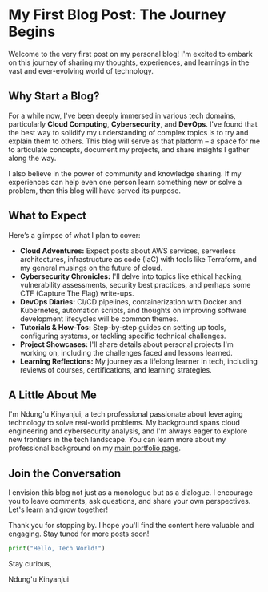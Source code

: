 # My First Blog Post: The Journey Begins

Welcome to the very first post on my personal blog! I'm excited to embark on this journey of sharing my thoughts, experiences, and learnings in the vast and ever-evolving world of technology.

## Why Start a Blog?

For a while now, I've been deeply immersed in various tech domains, particularly **Cloud Computing**, **Cybersecurity**, and **DevOps**. I've found that the best way to solidify my understanding of complex topics is to try and explain them to others. This blog will serve as that platform – a space for me to articulate concepts, document my projects, and share insights I gather along the way.

I also believe in the power of community and knowledge sharing. If my experiences can help even one person learn something new or solve a problem, then this blog will have served its purpose.

## What to Expect

Here’s a glimpse of what I plan to cover:

*   **Cloud Adventures:** Expect posts about AWS services, serverless architectures, infrastructure as code (IaC) with tools like Terraform, and my general musings on the future of cloud.
*   **Cybersecurity Chronicles:** I'll delve into topics like ethical hacking, vulnerability assessments, security best practices, and perhaps some CTF (Capture The Flag) write-ups.
*   **DevOps Diaries:** CI/CD pipelines, containerization with Docker and Kubernetes, automation scripts, and thoughts on improving software development lifecycles will be common themes.
*   **Tutorials & How-Tos:** Step-by-step guides on setting up tools, configuring systems, or tackling specific technical challenges.
*   **Project Showcases:** I'll share details about personal projects I'm working on, including the challenges faced and lessons learned.
*   **Learning Reflections:** My journey as a lifelong learner in tech, including reviews of courses, certifications, and learning strategies.

## A Little About Me

I'm Ndung'u Kinyanjui, a tech professional passionate about leveraging technology to solve real-world problems. My background spans cloud engineering and cybersecurity analysis, and I'm always eager to explore new frontiers in the tech landscape. You can learn more about my professional background on my [main portfolio page](index.html#about).

## Join the Conversation

I envision this blog not just as a monologue but as a dialogue. I encourage you to leave comments, ask questions, and share your own perspectives. Let's learn and grow together!

Thank you for stopping by. I hope you'll find the content here valuable and engaging. Stay tuned for more posts soon!

```python
print("Hello, Tech World!")
```

Stay curious,

Ndung'u Kinyanjui
